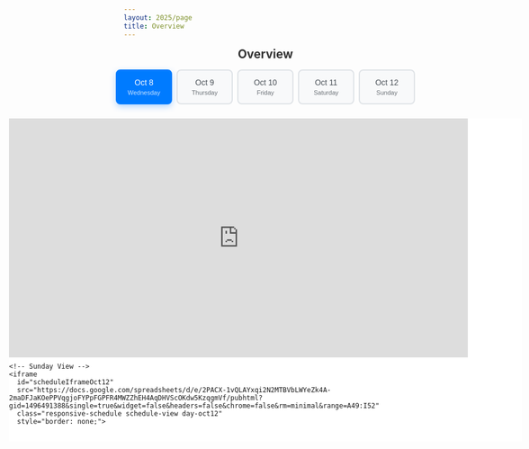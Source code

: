 ```yaml
---
layout: 2025/page
title: Overview
---
```


<div class="schedule-container">
  <h2 class="schedule-title">Overview</h2>
  
  <!-- Day Filter Controls -->
  <div class="day-filter-container">
    <div class="day-buttons">
      <button class="day-btn active" data-day="oct8" onclick="filterByDay('oct8')">
        Oct 8<br><small>Wednesday</small>
      </button>
      <button class="day-btn" data-day="oct9" onclick="filterByDay('oct9')">
        Oct 9<br><small>Thursday</small>
      </button>
      <button class="day-btn" data-day="oct10" onclick="filterByDay('oct10')">
        Oct 10<br><small>Friday</small>
      </button>
      <button class="day-btn" data-day="oct11" onclick="filterByDay('oct11')">
        Oct 11<br><small>Saturday</small>
      </button>
      <button class="day-btn" data-day="oct12" onclick="filterByDay('oct12')">
        Oct 12<br><small>Sunday</small>
      </button>
    </div>
  </div>


  <div id="sheetWrapper" class="sheet-wrapper day-view day-oct8">
    <!-- Wednesday View (Default) -->
     <iframe 
       id="scheduleIframeOct8"
       src="https://docs.google.com/spreadsheets/d/e/2PACX-1vQLAYxqi2N2MTBVbLWYeZk4A-2maDFJaKOePPVqgjoFYPpFGPFR4MWZZhEH4AqDHVScOKdw5KzqgmVf/pubhtml?gid=867229992&widget=true&headers=false&chrome=false" 
       class="responsive-schedule schedule-view day-oct8 active"
       style="border: none;">
     </iframe>
    
    <!-- Thursday View -->
    <iframe 
      id="scheduleIframeOct9"
      src="https://docs.google.com/spreadsheets/d/e/2PACX-1vQLAYxqi2N2MTBVbLWYeZk4A-2maDFJaKOePPVqgjoFYPpFGPFR4MWZZhEH4AqDHVScOKdw5KzqgmVf/pubhtml?gid=1496491388&single=true&widget=false&headers=false&chrome=false&rm=minimal&range=A10:I22" 
      class="responsive-schedule schedule-view day-oct9"
      style="border: none;">
    </iframe>
    
    <!-- Friday View -->
    <iframe 
      id="scheduleIframeOct10"
      src="https://docs.google.com/spreadsheets/d/e/2PACX-1vQLAYxqi2N2MTBVbLWYeZk4A-2maDFJaKOePPVqgjoFYPpFGPFR4MWZZhEH4AqDHVScOKdw5KzqgmVf/pubhtml?gid=1496491388&single=true&widget=false&headers=false&chrome=false&rm=minimal&range=A24:I35" 
      class="responsive-schedule schedule-view day-oct10"
      style="border: none;">
    </iframe>
    
    <!-- Saturday View -->
    <iframe 
      id="scheduleIframeOct11"
      src="https://docs.google.com/spreadsheets/d/e/2PACX-1vQLAYxqi2N2MTBVbLWYeZk4A-2maDFJaKOePPVqgjoFYPpFGPFR4MWZZhEH4AqDHVScOKdw5KzqgmVf/pubhtml?gid=1496491388&single=true&widget=false&headers=false&chrome=false&rm=minimal&range=A37:I47" 
      class="responsive-schedule schedule-view day-oct11"
      style="border: none;">
    </iframe>
    
    <!-- Sunday View -->
    <iframe 
      id="scheduleIframeOct12"
      src="https://docs.google.com/spreadsheets/d/e/2PACX-1vQLAYxqi2N2MTBVbLWYeZk4A-2maDFJaKOePPVqgjoFYPpFGPFR4MWZZhEH4AqDHVScOKdw5KzqgmVf/pubhtml?gid=1496491388&single=true&widget=false&headers=false&chrome=false&rm=minimal&range=A49:I52" 
      class="responsive-schedule schedule-view day-oct12"
      style="border: none;">
    </iframe>
  </div>
</div>

<style>
.schedule-container {
  width: 100%;
  max-width: none; 
  position: relative;
  overflow: hidden;
  margin: 0 auto;
}

.schedule-title {
  text-align: center;
  margin: 0 0 15px 0;
  padding: 0;
  font-size: 1.5em;
  font-weight: bold;
  color: #333;
}

/* Day Filter Styling */
.day-filter-container {
  margin-bottom: 25px;
  text-align: center;
}

.day-filter-container h3 {
  margin: 0 0 15px 0;
  font-size: 1.2em;
  color: #333;
  font-weight: 600;
}

.day-buttons {
  display: flex;
  justify-content: center;
  gap: 8px;
  flex-wrap: wrap;
  margin-bottom: 10px;
}

.day-btn {
  background: #f8f9fa;
  color: #495057;
  border: 2px solid #dee2e6;
  padding: 12px 16px;
  border-radius: 8px;
  cursor: pointer;
  font-size: 14px;
  font-weight: 500;
  transition: all 0.3s ease;
  min-width: 100px;
  text-align: center;
  line-height: 1.3;
}

.day-btn:hover {
  background: #e9ecef;
  border-color: #adb5bd;
  transform: translateY(-2px);
  box-shadow: 0 4px 8px rgba(0,0,0,0.1);
}

.day-btn.active {
  background: #007bff;
  color: white;
  border-color: #007bff;
  box-shadow: 0 4px 12px rgba(0,123,255,0.3);
}

.day-btn small {
  display: block;
  font-size: 11px;
  opacity: 0.8;
  margin-top: 2px;
}


/* Sheet Wrapper */
.sheet-wrapper {
  position: relative;
  border: 2px solid #e0e0e0;
  border-radius: 8px;
  overflow: hidden;
  background: white;
  box-shadow: 0 2px 10px rgba(0,0,0,0.1);
}

.responsive-schedule {
  width: 100%;
  height: auto; 
  min-height: 400px;
  max-height: none;
  transition: transform 0.3s ease;
}

/* Schedule View Control */
.schedule-view {
  position: absolute;
  top: 0;
  left: 0;
  width: 100%;
  height: 100%;
  opacity: 0;
  visibility: hidden;
  transition: opacity 0.3s ease, visibility 0.3s ease;
}

.schedule-view.active {
  opacity: 1;
  visibility: visible;
}

/* Dynamic height for day-specific views */
.sheet-wrapper.day-view .responsive-schedule {
  width: 100%;
  height: auto;
  min-height: 350px;
  max-height: 600px;
}

/* Custom heights and scaling for each day to show full table */
.sheet-wrapper.day-view.day-oct8 .responsive-schedule {
  height: 500px;
  min-height: 500px;
  max-height: 500px;
  transform: scale(0.85);
  transform-origin: top left;
  width: 100%;
  height: 117.65%;
}

.sheet-wrapper.day-view.day-oct9 .responsive-schedule {
  height: 600px;
  min-height: 600px;
  max-height: 600px;
  transform: scale(0.85);
  transform-origin: top left;
  width: 100%;
  height: 117.65%;
}

.sheet-wrapper.day-view.day-oct10 .responsive-schedule {
  height: 600px;
  min-height: 600px;
  max-height: 600px;
  transform: scale(0.85);
  transform-origin: top left;
  width: 100%;
  height: 117.65%;
}

.sheet-wrapper.day-view.day-oct11 .responsive-schedule {
  height: 600px;
  min-height: 600px;
  max-height: 600px;
  transform: scale(0.85);
  transform-origin: top left;
  width: 100%;
  height: 117.65%;
}

.sheet-wrapper.day-view.day-oct12 .responsive-schedule {
  height: 500px;
  min-height: 500px;
  max-height: 500px;
  transform: scale(0.85);
  transform-origin: top left;
  width: 100%;
  height: 117.65%;
}

/* Remove the white space overlay for day views */
.sheet-wrapper.day-view::after {
  display: none;
}

/* Adjust container height for day views */
.sheet-wrapper.day-view {
  width: 100vw;
  height: auto;
  min-height: 400px;
  max-height: 600px;
  overflow: hidden;
  margin: 0;
  margin-left: 0;
  border: none;
  border-radius: 0;
  box-shadow: none;
}

/* Very small mobile devices */
@media (max-width: 480px) {
  .sheet-wrapper.day-view {
    max-height: 70vh;
  }
  
  .sheet-wrapper.day-view.day-oct9 .responsive-schedule,
  .sheet-wrapper.day-view.day-oct10 .responsive-schedule,
  .sheet-wrapper.day-view.day-oct11 .responsive-schedule {
    min-height: 500px;
  }
}


.schedule-container::after {
  content: '';
  position: absolute;
  bottom: 0;
  left: 0;
  right: 0;
  height: 30px;
  background: white;
  z-index: 1;
  pointer-events: none;
}

/* Mobile devices */
@media (max-width: 768px) {
  .schedule-container {
    width: 100vw; 
    margin-left: calc(50% - 50vw); 
  }
  
  .responsive-schedule {
    height: auto;
    min-height: 400px;
  }
  
  .schedule-title {
    font-size: 1.3em;
    margin-bottom: 10px;
  }
  
  .day-buttons {
    flex-direction: column;
    align-items: center;
    gap: 8px;
  }
  
  .day-btn {
    width: 200px;
    padding: 15px 20px;
    font-size: 16px;
    min-width: 200px;
  }
  
  .day-btn small {
    font-size: 12px;
  }
  
  /* Fix scrolling for day views on mobile */
  .sheet-wrapper.day-view {
    width: 100%;
    margin-left: 0;
    overflow: auto;
    max-height: 80vh;
  }
  
  .sheet-wrapper.day-view.day-oct9 .responsive-schedule,
  .sheet-wrapper.day-view.day-oct10 .responsive-schedule,
  .sheet-wrapper.day-view.day-oct11 .responsive-schedule {
    height: auto;
    min-height: 600px;
    max-height: none;
    transform: none;
    width: 100%;
  }
  
  .sheet-wrapper.day-view.day-oct8 .responsive-schedule,
  .sheet-wrapper.day-view.day-oct12 .responsive-schedule {
    height: auto;
    min-height: 400px;
    max-height: none;
    transform: none;
    width: 100%;
  }
}

/* Tablets and small desktops */
@media (min-width: 769px) and (max-width: 1199px) {
  .schedule-container {
    width: 95vw; 
    margin-left: calc(50% - 47.5vw); 
  }
}

/* Large desktops */
@media (min-width: 1200px) {
  .schedule-container {
    width: 90vw; 
    margin-left: calc(50% - 40vw); 
    max-width: 1400px; /* Add max-width for better centering on very large screens */
  }
  
  .schedule-title {
    font-size: 1.6em;
    text-align: left;
    margin-left: 0;
    margin-right: 0;
  }
  
  .day-filter-container {
    text-align: left;
    margin-left: 0;
    margin-right: 0;
  }
  
  .day-buttons {
    justify-content: flex-start;
  }
  
  .responsive-schedule {
    height: auto;
    max-height: none;
  }
}

/* Extra large screens */
@media (min-width: 1600px) {
  .schedule-container {
    width: 85vw; 
    margin-left: calc(50% - 37.5vw); 
    max-width: 1600px; /* Constrain width for better table centering */
  }
  
  .schedule-title {
    font-size: 1.7em;
    text-align: left;
    margin-left: 0;
    margin-right: 0;
  }
  
  .day-filter-container {
    text-align: left;
    margin-left: 0;
    margin-right: 0;
  }
  
  .day-buttons {
    justify-content: flex-start;
  }
  
  .responsive-schedule {
    height: auto;
    max-height: none;
  }
}

/* Ultra-wide screens */
@media (min-width: 2000px) {
  .schedule-container {
    width: 80vw; 
    margin-left: calc(50% - 35vw); 
    max-width: 1800px; /* Constrain width for optimal table centering on ultra-wide screens */
  }
  
  .schedule-title {
    font-size: 1.8em;
    text-align: left;
    margin-left: 0;
    margin-right: 0;
  }
  
  .day-filter-container {
    text-align: left;
    margin-left: 0;
    margin-right: 0;
  }
  
  .day-buttons {
    justify-content: flex-start;
  }
  
  .responsive-schedule {
    height: auto;
    max-height: none;
  }
}

/* Very large desktop monitors (32-inch+ and 4K displays) */
@media (min-width: 2560px) {
  .schedule-container {
    width: 70vw; 
    margin-left: calc(50% - 30vw); 
    max-width: 2000px; /* Optimal width for very large displays */
  }
  
  .schedule-title {
    font-size: 2em;
    text-align: left;
    margin-left: 0;
    margin-right: 0;
  }
  
  .day-filter-container {
    text-align: left;
    margin-left: 0;
    margin-right: 0;
  }
  
  .day-buttons {
    justify-content: flex-start;
  }
  
  .responsive-schedule {
    height: auto;
    max-height: none;
  }
  
  .day-btn {
    padding: 16px 20px;
    font-size: 16px;
    min-width: 120px;
  }
}

/* Additional centering for tables on large screens */
@media (min-width: 1200px) {
  .sheet-wrapper {
    display: flex;
    justify-content: center;
    align-items: flex-start;
  }
  
  .responsive-schedule {
    display: block;
    margin: 0 auto;
  }
}
</style>

<script>
let currentDay = 'oct8'; // Current selected day (default: Wednesday)

// Day filtering functionality
function filterByDay(day) {
  currentDay = day;
  
  // Update active button
  document.querySelectorAll('.day-btn').forEach(btn => {
    btn.classList.remove('active');
  });
  document.querySelector(`[data-day="${day}"]`).classList.add('active');
  
  // Hide all schedule views
  document.querySelectorAll('.schedule-view').forEach(view => {
    view.classList.remove('active');
  });
  
  // Show the selected schedule view
  document.getElementById(`scheduleIframe${day.charAt(0).toUpperCase() + day.slice(1)}`).classList.add('active');
  
  // Remove all day classes first, then add the correct ones
  const wrapper = document.getElementById('sheetWrapper');
  wrapper.classList.remove('day-oct8', 'day-oct9', 'day-oct10', 'day-oct11', 'day-oct12');
  wrapper.classList.add('day-view', `day-${day}`);
}



// Initialize on page load
document.addEventListener('DOMContentLoaded', function() {
  // Page initialization complete
});
</script>

